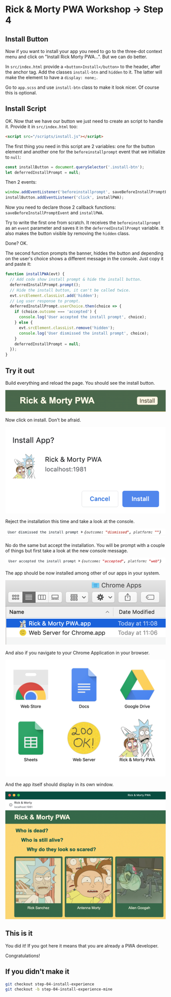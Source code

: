 # Rick & Morty PWA Workshop -> Step 4

## Install Button

Now if you want to install your app you need to go to the three-dot context menu and click on "Install Rick Morty PWA...". But we can do better.

In `src/index.html` provide a `<button>Install</button>` to the header, after the anchor tag. Add the classes `install-btn` and `hidden` to it. The latter will make the element to have a `display: none;`.

Go to `app.scss` and use `install-btn` class to make it look nicer. Of course this is optional.

## Install Script

OK. Now that we have our button we just need to create an script to handle it. Provide it in `src/index.html` too:

```html
<script src="/scripts/install.js"></script>
```

The first thing you need in this script are 2 variables: one for the button element and another one for the `beforeinstallprompt` event that we initialize to `null`:

```javascript
const installButton = document.querySelector('.install-btn');
let deferredInstallPrompt = null;
```

Then 2 events: 

```javascript
window.addEventListener('beforeinstallprompt', saveBeforeInstallPromptEvent);
installButton.addEventListener('click', installPWA);
```

Now you need to declare those 2 callback functions: `saveBeforeInstallPromptEvent` and `installPWA`.

Try to write the first one from scratch. It receives the `beforeinstallprompt` as an `event` parameter and saves it in the `deferredInstallPrompt` variable. It also makes the button visible by removing the `hidden` class.

Done? OK.

The second function prompts the banner, hiddes the button and depending on the user's choice shows a different message in the console. Just copy it and paste it:

```javascript
function installPWA(evt) {
  // Add code show install prompt & hide the install button.
  deferredInstallPrompt.prompt();
  // Hide the install button, it can't be called twice.
  evt.srcElement.classList.add('hidden');
  // Log user response to prompt.
  deferredInstallPrompt.userChoice.then(choice => {
    if (choice.outcome === 'accepted') {
      console.log('User accepted the install prompt', choice);
    } else {
      evt.srcElement.classList.remove('hidden');
      console.log('User dismissed the install prompt', choice);
    }
    deferredInstallPrompt = null;
  });
}
```

## Try it out

Build everything and reload the page. You should see the install button.

<img src="visuals/rick-morty-install-01.png">

Now click on install. Don't be afraid.

<img src="visuals/rick-morty-install-02.png">

Reject the installation this time and take a look at the console.

<img src="visuals/rick-morty-install-03.png">

No do the same but accept the installation. You will be prompt with a couple of things but first take a look at the new console message.

<img src="visuals/rick-morty-install-04.png">

The app should be now installed among other of our apps in your system.

<img src="visuals/rick-morty-install-05.png">

And also if you navigate to your Chrome Application in your browser.

<img src="visuals/rick-morty-install-06.png">

And the app itself should display in its own window.

<img src="visuals/rick-morty-install-07.png">


## This is it

You did it! If you got here it means that you are already a PWA developer.

Congratulations!

## If you didn't make it

```bash
git checkout step-04-install-experience
git checkout -b step-04-install-experience-mine
```